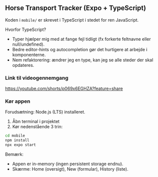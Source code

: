 
## Horse Transport Tracker (Expo + TypeScript)

Koden i `mobile/` er skrevet i TypeScript i stedet for ren JavaScript.

Hvorfor TypeScript?
- Typer hjælper mig med at fange fejl tidligt (fx forkerte feltnavne eller null/undefined).
- Bedre editor-hints og autocompletion gør det hurtigere at arbejde i komponenterne.
- Nem refaktorering: ændrer jeg en type, kan jeg se alle steder der skal opdateres.

### Link til videogennemgang
https://youtube.com/shorts/p069x6EGHZA?feature=share

### Kør appen

Forudsætning: Node.js (LTS) installeret.

1. Åbn terminal i projektet
2. Kør nedenstående 3 trin:

```sh
cd mobile
npm install
npx expo start
```


Bemærk:
- Appen er in-memory (ingen persistent storage endnu).
- Skærme: Home (oversigt), New (formular), History (liste).
  
